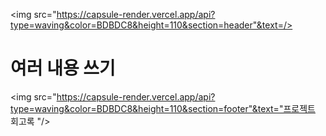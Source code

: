 

<img src="https://capsule-render.vercel.app/api?type=waving&color=BDBDC8&height=110&section=header"&text=/>

# 여러 내용 쓰기
<img src="https://capsule-render.vercel.app/api?type=waving&color=BDBDC8&height=110&section=footer"&text="프로젝트 회고록 "/>
